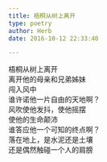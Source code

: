 ```yaml
---  
title: 梧桐从树上离开  
type: poetry  
author: Herb  
date: 2016-10-12 22:33:40  

---  
```

梧桐从树上离开  
离开他的母亲和兄弟姊妹  
闯入风中    
谁许诺他一片自由的天地啊？  
风吹使他发抖，使他摇摆  
使他的生命颠沛    
谁答应他一个可知的终点啊？  
落在地上，是水泥还是土壤  
还是偶然触碰一个人的肩膀